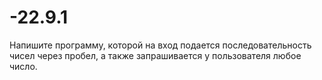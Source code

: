 # -22.9.1
Напишите программу, которой на вход подается последовательность чисел через пробел, а также запрашивается у пользователя любое число. 
